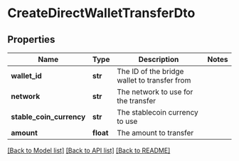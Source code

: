 # CreateDirectWalletTransferDto

## Properties
Name | Type | Description | Notes
------------ | ------------- | ------------- | -------------
**wallet_id** | **str** | The ID of the bridge wallet to transfer from | 
**network** | **str** | The network to use for the transfer | 
**stable_coin_currency** | **str** | The stablecoin currency to use | 
**amount** | **float** | The amount to transfer | 

[[Back to Model list]](../README.md#documentation-for-models) [[Back to API list]](../README.md#documentation-for-api-endpoints) [[Back to README]](../README.md)

